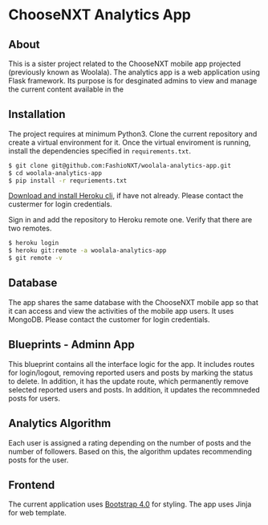 # ChooseNXT Analytics App 

## About 
This is a sister project related to the ChooseNXT mobile app projected (previously known as Woolala). The analytics app is a web application using Flask framework. Its purpose is for desginated admins to view and manage the current content available in the 

## Installation 
The project requires at minimum Python3. Clone the current repository and create a virtual environment for it. Once the virtual enviroment is running, install the dependencies specified in `requirements.txt`. 
``` bash 
$ git clone git@github.com:FashioNXT/woolala-analytics-app.git
$ cd woolala-analytics-app
$ pip install -r requriements.txt
```

[Download and install Heroku cli](https://devcenter.heroku.com/articles/heroku-cli#download-and-install. ), if have not already. 
Please contact the custermer for login credentials. 

Sign in and add the repository to Heroku remote one. Verify that there are two remotes. 
```bash 
$ heroku login 
$ heroku git:remote -a woolala-analytics-app
$ git remote -v 
```

## Database 
The app shares the same database with the ChooseNXT mobile app so that it can access and view the activities of the mobile app users. It uses MongoDB. Please contact the customer for login credentials.

## Blueprints - Adminn App
This blueprint contains all the interface logic for the app. It includes routes for login/logout, removing reported users and posts by marking the status to delete. In addition, it has the update route, which permanently remove selected reported users and posts. In addition, it updates the recommneded posts for users. 

## Analytics Algorithm 
Each user is assigned a rating depending on the number of posts and the number of followers. Based on this, the algorithm updates recommending posts for the user. 

## Frontend 
The current application uses [Bootstrap 4.0](https://getbootstrap.com/docs/4.0/getting-started/introduction/) for styling. The app uses Jinja for web template. 

